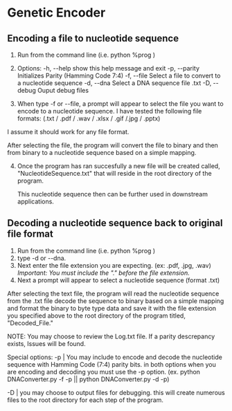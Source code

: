 # Genetic Encoder

Encoding a file to nucleotide sequence
--------------------------------------
1. Run from the command line (i.e. python %prog <options>)
2. Options:
  -h, --help    show this help message and exit
  -p, --parity  Initializes Parity (Hamming Code 7:4)
  -f, --file    Select a file to convert to a nucleotide sequence
  -d, --dna     Select a DNA sequence file .txt
  -D, --debug   Ouput debug files
  
3. When type -f or --file, a prompt will appear to select the file you want to encode to a nucleotide sequence. I have tested the following file formats: 
  (.txt / .pdf / .wav / .xlsx / .gif /.jpg / .pptx)
  
  I assume it should work for any file format.
  
  After selecting the file, the program will convert the file to binary and then from binary to a nucleotide sequence based on a simple mapping.
  
 4. Once the program has ran succesfully a new file will be created called, "NucleotideSequence.txt" that will reside in the root directory of the program.
  
    This nucleotide sequence then can be further used in downstream applications.
  
Decoding a nucleotide sequence back to original file format
------------------------------------------------------------
1. Run from the command line (i.e. python %prog <options>)
2. type -d or --dna.
3. Next enter the file extension you are expecting. (ex: .pdf, .jpg, .wav) *Important: You must include the "." before the file extension.*
4. Next a prompt will appear to select a nucleotide sequence (format .txt)

After selecting the text file, the program will read the nucleotide sequence from the .txt file decode the sequence to binary based on a simple mapping and format the binary to byte type data and save it with the file extension you specified above to the root directory of the program titled, "Decoded_File.<your extension>"
  
NOTE: You may choose to review the Log.txt file. If a parity descrepancy exists, Issues will be found.
  
Special options:
 -p | You may include to encode and decode the nucleotide sequence with Hamming Code (7:4) parity bits. in both options when you are encoding and decoding you must use the -p option. (ex. python DNAConverter.py -f -p || python DNAConverter.py -d -p)
  
 -D | you may choose to output files for debugging. this will create numerous files to the root directory for each step of the program.
 
